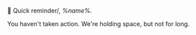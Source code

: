 🔄 Quick reminder/, *%name%\.*

You haven\'t taken action\. We\'re holding space\, but not for long\.